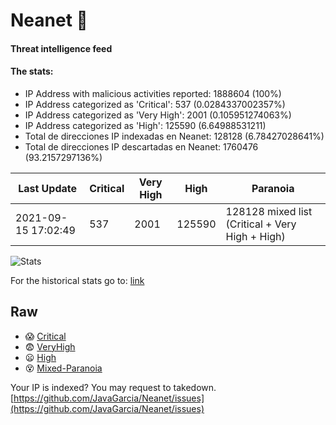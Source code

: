 # Neanet :hocho:
#### Threat intelligence feed
#### The stats:

- IP Address with malicious activities reported: 1888604 (100%)
- IP Address categorized as 'Critical':  537 (0.0284337002357%)
- IP Address categorized as 'Very High':  2001 (0.105951274063%)
- IP Address categorized as 'High':  125590 (6.64988531211)
- Total de direcciones IP indexadas en Neanet:  128128 (6.78427028641%)
- Total de direcciones IP descartadas en Neanet:  1760476 (93.2157297136%)

| Last Update | Critical | Very High | High | Paranoia |
| --- | --- | --- | --- | --- |
| 2021-09-15 17:02:49 | 537 | 2001 | 125590 | 128128 mixed list (Critical + Very High + High)|

![Stats](https://docs.google.com/spreadsheets/d/e/2PACX-1vSnaNMIXVabIpDJjufMlzH7poXnshF3mgd8Is1g9ytUEzVsP5my4Trn8f-xkoLLQ38xpL3HtmUexLo6/pubchart?oid=501124687&format=image)

For the historical stats go to: [link](/stats.csv)
## Raw
- :scream: [Critical](https://raw.githubusercontent.com/JavaGarcia/Neanet/master/blacklists/neanet_critical.txt)
- :fearful: [VeryHigh](https://raw.githubusercontent.com/JavaGarcia/Neanet/master/blacklists/neanet_veryHigh.txtt)
- :frowning: [High](https://raw.githubusercontent.com/JavaGarcia/Neanet/master/blacklists/neanet_high.txt)
- :dizzy_face: [Mixed-Paranoia](https://raw.githubusercontent.com/JavaGarcia/Neanet/master/blacklists/neanet_all.txt)


Your IP is indexed? You may request to takedown. [https://github.com/JavaGarcia/Neanet/issues](https://github.com/JavaGarcia/Neanet/issues)





















































































































































































































































































































































































































































































































































































































































































































































































































































































































































































































































































































































































































































































































































































































































































































































































































































































































































































































































































































































































































































































































































































































































































































































































































































































































































































































































































































































































































































































































































































































































































































































































































































































































































































































































































































































































































































































































































































































































































































































































































































































































































































































































































































































































































































































































































































































































































































































































































































































































































































































































































































































































































































































































































































































































































































































































































































































































































































































































































































































































































































































































































































































































































































































































































































































































































































































































































































































































































































































































































































































































































































































































































































































































































































































































































































































































































































































































































































































































































































































































































































































































































































































































































































































































































































































































































































































































































































































































































































































































































































